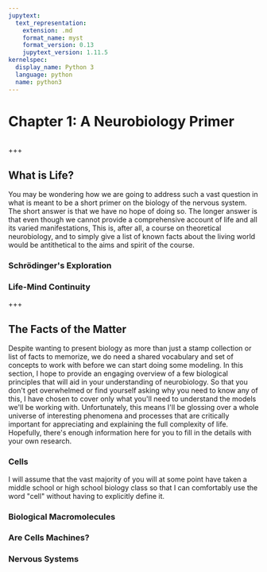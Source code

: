 ```yaml
---
jupytext:
  text_representation:
    extension: .md
    format_name: myst
    format_version: 0.13
    jupytext_version: 1.11.5
kernelspec:
  display_name: Python 3
  language: python
  name: python3
---
```


# Chapter 1: A Neurobiology Primer

```{caution} This book was initially prepared on short notice and is an ongoing, ever-evolving project. Many of the ideas, simulations, and visualizations here are incomplete, and most are missing citations. If you feel that I have neglected to cite the proper sources, please do not be offended. It is more than likely that I am in the processes of adding the relevant citations.
```

+++

## What is Life?

You may be wondering how we are going to address such a vast question in what is meant to be a short primer on the biology of the nervous system. The short answer is that we have no hope of doing so. The longer answer is that even though we cannot provide a comprehensive account of life and all its varied manifestations, This is, after all, a course on theoretical neurobiology, and to simply give a list of known facts about the living world would be antithetical to the aims and spirit of the course.

### Schrödinger's Exploration


### Life-Mind Continuity

+++

## The Facts of the Matter

Despite wanting to present biology as more than just a stamp collection or list of facts to memorize, we do need a shared vocabulary and set of concepts to work with before we can start doing some modeling. In this section, I hope to provide an engaging overview of a few biological principles that will aid in your understanding of neurobiology. So that you don't get overwhelmed or find yourself asking why you need to know any of this, I have chosen to cover only what you'll need to understand the models we'll be working with. Unfortunately, this means I'll be glossing over a whole universe of interesting phenomena and processes that are critically important for appreciating and explaining the full complexity of life. Hopefully, there's enough information here for you to fill in the details with your own research.

### Cells

I will assume that the vast majority of you will at some point have taken a middle school or high school biology class so that I can comfortably use the word "cell" without having to explicitly define it.

### Biological Macromolecules


### Are Cells Machines?


### Nervous Systems

```{code-cell} ipython3

```
